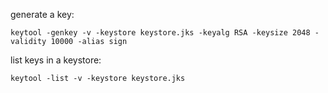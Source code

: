 
generate a key:
```
keytool -genkey -v -keystore keystore.jks -keyalg RSA -keysize 2048 -validity 10000 -alias sign
```

list keys in a keystore:
```
keytool -list -v -keystore keystore.jks
```
